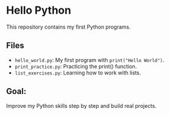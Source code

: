 # Hello Python

This repository contains my first Python programs.

## Files
- `hello_world.py`: My first program with `print("Hello World")`.
- `print_practice.py`: Practicing the print() function.
- `list_exercises.py`: Learning how to work with lists.

## Goal:
Improve my Python skills step by step and build real projects.

